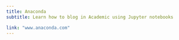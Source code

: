 ```yaml
---
title: Anaconda
subtitle: Learn how to blog in Academic using Jupyter notebooks

link: "www.anaconda.com"
---
```

